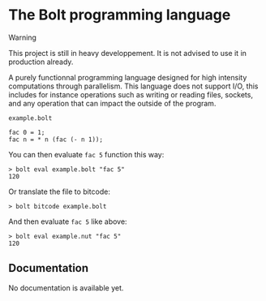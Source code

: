 # The Bolt programming language
> [!WARNING]
> This project is still in heavy developpement. It is not advised to use it in production already.

A purely functionnal programming language designed for high intensity
computations through parallelism. This language does not support I/O, this 
includes for instance operations such as writing or reading files, sockets, and
any operation that can impact the outside of the program.

`example.bolt`
```bolt
fac 0 = 1;
fac n = * n (fac (- n 1));
```

You can then evaluate `fac 5` function this way:
```
> bolt eval example.bolt "fac 5"
120
```

Or translate the file to bitcode:
```
> bolt bitcode example.bolt
```

And then evaluate `fac 5` like above:
```
> bolt eval example.nut "fac 5"
120
```

## Documentation
No documentation is available yet.